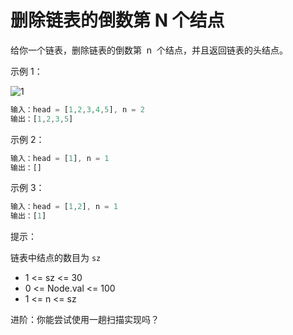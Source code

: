 # 删除链表的倒数第 N 个结点

给你一个链表，删除链表的倒数第  n  个结点，并且返回链表的头结点。

示例 1：

![1](https://assets.leetcode.com/uploads/2020/10/03/remove_ex1.jpg)

```ts
输入：head = [1,2,3,4,5], n = 2
输出：[1,2,3,5]
```

示例 2：

```ts
输入：head = [1], n = 1
输出：[]
```

示例 3：

```ts
输入：head = [1,2], n = 1
输出：[1]
```

提示：

链表中结点的数目为 `sz`

- 1 <= sz <= 30
- 0 <= Node.val <= 100
- 1 <= n <= sz

进阶：你能尝试使用一趟扫描实现吗？
